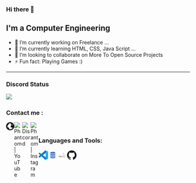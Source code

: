 ### Hi there 👋

## I'm a Computer Engineering

- 🔭 I’m currently working on Freelance ...
- 🌱 I’m currently learning HTML, CSS, Java Script ...
- 💞️ I’m looking to collaborate on More To Open Source Projects
- ⚡ Fun fact: Playing Games :)
<!---
- 📫 How to reach me ...
- 💬 Ask me about ...
--->

---

### Discord Status
<a href="https://discord.com/users/705465600348258375">
<img height="80px" src="https://discord.c99.nl/widget/theme-4/705465600348258375.png" />
</a>

### Contact me : 

[<img align="left" alt="phantomcodes.ga" width="22px" src="https://raw.githubusercontent.com/iconic/open-iconic/master/svg/globe.svg" />](https://bizcuitmild.web.app)
[<img align="left" alt="Phantom | YouTube" width="22px" src="https://cdn4.iconfinder.com/data/icons/logos-and-brands/512/395_Youtube_logo-128.png" />](https://www.youtube.com/channel/UCk2dTpJm2uSAmw2tr7zHJ-g?sub_confirmation=1)
<a href="https://discord.gg/MzbvTmVQva">
  <img align="left" alt="Discord" width="23px" src="https://raw.githubusercontent.com/peterthehan/peterthehan/master/assets/discord.svg" />
</a>

[<img align="left" alt="Phantom | Instagram" width="22px" src="https://sites.google.com/site/patza33337878/_/rsrc/1581908760053/thima-khxngig/instagram-social-media-icon-design-template-vector-png_126996.jpg" />](https://www.instagram.com/saaaamild.d/)

</br>

<!---
BizcuitMild/BizcuitMild is a ✨ special ✨ repository because its `README.md` (this file) appears on your GitHub profile.
You can click the Preview link to take a look at your changes.
--->

### Languages and Tools:

<img align="left" alt="Visual Studio Code" width="26px" src="https://raw.githubusercontent.com/github/explore/80688e429a7d4ef2fca1e82350fe8e3517d3494d/topics/visual-studio-code/visual-studio-code.png" />
<img align="left" alt="SQL" width="26px" src="https://raw.githubusercontent.com/github/explore/80688e429a7d4ef2fca1e82350fe8e3517d3494d/topics/sql/sql.png" />
<img align="left" alt="MySQL" width="26px" src="https://raw.githubusercontent.com/github/explore/80688e429a7d4ef2fca1e82350fe8e3517d3494d/topics/mysql/mysql.png" />
<img align="left" alt="GitHub" width="26px" src="https://raw.githubusercontent.com/github/explore/78df643247d429f6cc873026c0622819ad797942/topics/github/github.png" />
